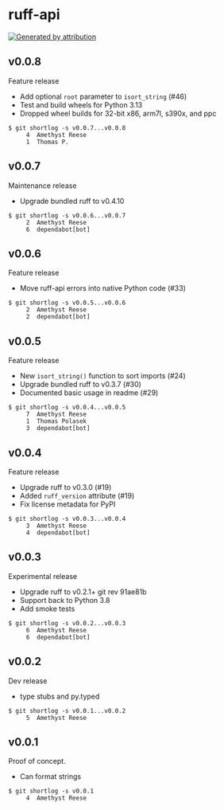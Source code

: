 ruff-api
========

[![Generated by attribution][attribution-badge]][attribution-url]


v0.0.8
------

Feature release

- Add optional `root` parameter to `isort_string` (#46)
- Test and build wheels for Python 3.13
- Dropped wheel builds for 32-bit x86, arm7l, s390x, and ppc

```text
$ git shortlog -s v0.0.7...v0.0.8
     4	Amethyst Reese
     1	Thomas P.
```


v0.0.7
------

Maintenance release

- Upgrade bundled ruff to v0.4.10

```text
$ git shortlog -s v0.0.6...v0.0.7
     2	Amethyst Reese
     6	dependabot[bot]
```


v0.0.6
------

Feature release

- Move ruff-api errors into native Python code (#33)

```text
$ git shortlog -s v0.0.5...v0.0.6
     2	Amethyst Reese
     2	dependabot[bot]
```


v0.0.5
------

Feature release

- New `isort_string()` function to sort imports (#24)
- Upgrade bundled ruff to v0.3.7 (#30)
- Documented basic usage in readme (#29)

```text
$ git shortlog -s v0.0.4...v0.0.5
     7	Amethyst Reese
     1	Thomas Polasek
     3	dependabot[bot]
```


v0.0.4
------

Feature release

- Upgrade ruff to v0.3.0 (#19)
- Added `ruff_version` attribute (#19)
- Fix license metadata for PyPI

```text
$ git shortlog -s v0.0.3...v0.0.4
     3	Amethyst Reese
     4	dependabot[bot]
```


v0.0.3
------

Experimental release

- Upgrade ruff to v0.2.1+ git rev 91ae81b
- Support back to Python 3.8
- Add smoke tests

```text
$ git shortlog -s v0.0.2...v0.0.3
     6	Amethyst Reese
     6	dependabot[bot]
```


v0.0.2
------

Dev release

- type stubs and py.typed

```text
$ git shortlog -s v0.0.1...v0.0.2
     5	Amethyst Reese
```


v0.0.1
------

Proof of concept.

- Can format strings

```text
$ git shortlog -s v0.0.1
     4	Amethyst Reese
```

[attribution-badge]:
    https://img.shields.io/badge/generated%20by-attribution-informational
[attribution-url]: https://attribution.omnilib.dev
